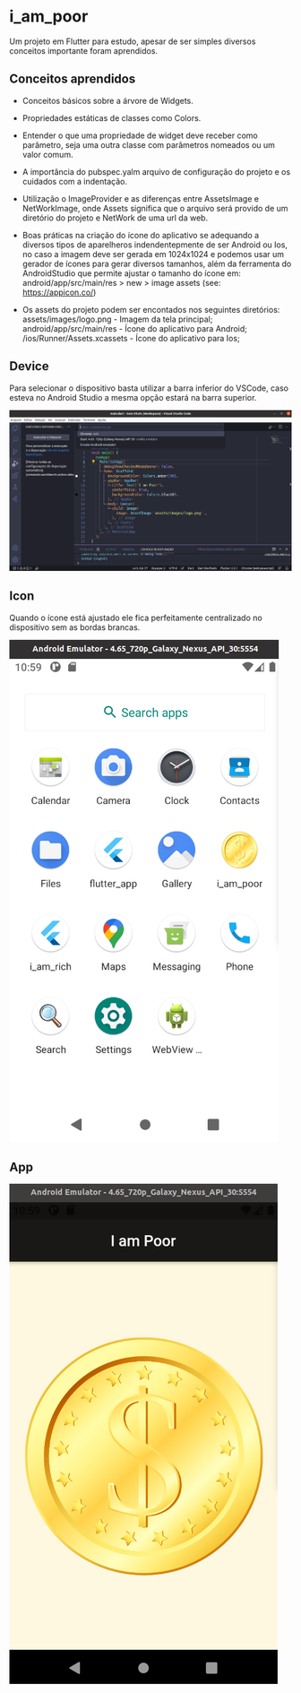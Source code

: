 # i_am_poor

Um projeto em Flutter para estudo, apesar de ser simples diversos conceitos importante foram aprendidos.

## Conceitos aprendidos

- Conceitos básicos sobre a árvore de Widgets.

- Propriedades estáticas de classes como Colors.

- Entender o que uma propriedade de widget deve receber como parâmetro, seja uma outra classe com parâmetros nomeados ou um valor comum.

- A importância do pubspec.yalm arquivo de configuração do projeto e os cuidados com a indentação.

- Utilização o ImageProvider e as diferenças entre AssetsImage e NetWorkImage, onde Assets significa que o arquivo será provido de um diretório do projeto e NetWork de uma url da web.

- Boas práticas na criação do ícone do aplicativo se adequando a diversos tipos de aparelheros indendentepmente de ser Android ou Ios, no caso a imagem deve ser gerada em 1024x1024 e podemos usar um gerador de ícones para gerar diversos tamanhos, além da ferramenta do AndroidStudio que permite ajustar o tamanho do ícone em: android/app/src/main/res > new > image assets (see: https://appicon.co/)

- Os assets do projeto podem ser encontados nos seguintes diretórios:
  assets/images/logo.png - Imagem da tela principal;
  android/app/src/main/res - Ícone do aplicativo para Android;
  /ios/Runner/Assets.xcassets - Ícone do aplicativo para Ios;


## Device
Para selecionar o dispositivo basta utilizar a barra inferior do VSCode, caso esteva no Android Studio a mesma opção estará na barra superior.

![](_prints/flutter_select_device.png)


## Icon
Quando o ícone está ajustado ele fica perfeitamente centralizado no dispositivo sem as bordas brancas.

![](_prints/flutter_icone.png)  


## App
![](_prints/flutter_app.png)  
